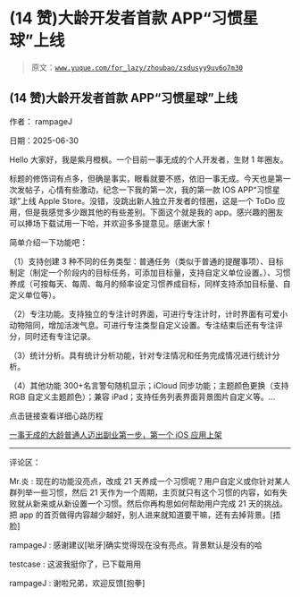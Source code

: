 # (14 赞)大龄开发者首款 APP“习惯星球”上线

> 原文：[`www.yuque.com/for_lazy/zhoubao/zsdusyy9uv6o7m30`](https://www.yuque.com/for_lazy/zhoubao/zsdusyy9uv6o7m30)

## (14 赞)大龄开发者首款 APP“习惯星球”上线

作者： rampageJ

日期：2025-06-30

Hello 大家好，我是紫月橙枫。一个目前一事无成的个人开发者，生财 1 年圈友。

标题的修饰词有点多，但确是事实，眼看就要不惑，依旧一事无成。今天也是第一次发帖子，心情有些激动，纪念一下我的第一次，我的第一款 IOS
APP“习惯星球”上线 Apple
Store。没错，没跳出新人独立开发者的怪圈，这是一个 ToDo 应用，但是我感觉多少跟其他的有些差别。下面这个就是我的 app。感兴趣的圈友可以捧场下载试用一下哈，并欢迎多多提意见。感谢大家！

简单介绍一下功能吧：

（1）支持创建 3 种不同的任务类型：普通任务（类似于普通的提醒事项）、目标制定（制定一个阶段内的目标任务，可添加目标量，支持自定义单位设置。）、习惯养成（可按每天、每周、每月的频率设定习惯养成目标，同样支持添加目标量、自定义单位等）。

（2）专注功能。支持独立的专注计时界面，可进行专注计时，计时界面有可爱小动物陪同，增加活泼气息。可进行专注类型自定义设置。专注结束后还有专注评分，同时还有专注记录。

（3）统计分析。具有统计分析功能，针对专注情况和任务完成情况进行统计分析。

（4）其他功能 300+名言警句随机显示；iCloud 同步功能；主题颜色更换（支持 RGB 自定义主题颜色）；兼容 iPad；支持任务列表界面背景图片自定义等。...

点击链接查看详细心路历程

[一事无成的大龄普通人迈出副业第一步，第一个 iOS 应用上架](https://x2pol0z87h.feishu.cn/docx/MRM8dT96So8CrExkCRMcj38BnKd?from=from_copylink)

* * *

评论区：

Mr.炎 : 现在的功能没亮点，改成 21 天养成一个习惯呢？用户自定义或你针对某人群列举一些习惯，然后 21 天作为一个周期，主页就只有这个习惯的内容，如有失败就从新来或从新设置一个习惯。然后你再构思如何帮助用户完成 21 天的挑战。把 app 的首页做得内容越少越好，别人进来就知道要干嘛，还有去掉背景。[捂脸]

rampageJ : 感谢建议[呲牙]确实觉得现在没有亮点。背景默认是没有的哈

testcase : 这波我挺你了，已下载用用

rampageJ : 谢啦兄弟，欢迎反馈[抱拳]